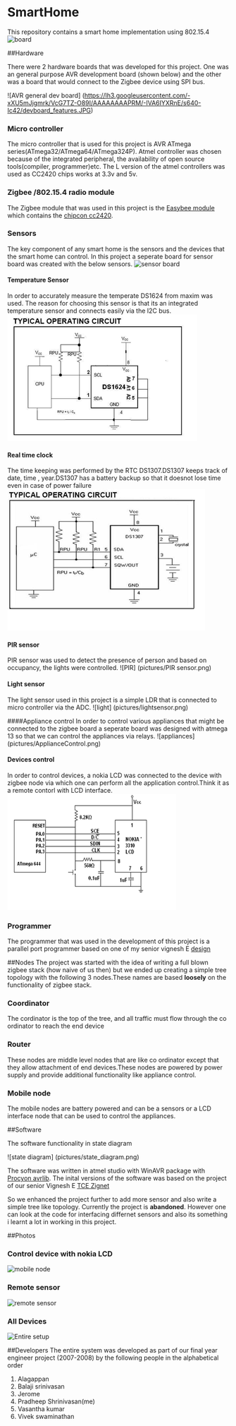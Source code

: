 # SmartHome
This repository contains a smart home implementation using 802.15.4
![board](https://lh3.googleusercontent.com/-WD9xhxDIJRA/VcG7q0gcjiI/AAAAAAAAPXw/Qb3Ayk3SpT4/s800-Ic42/DSC00058.JPG)

##Hardware 

There were 2 hardware boards that was developed for this project. One was an general purpose AVR development board (shown below) and the other was a board that would connect to the Zigbee device using SPI bus.

![AVR general dev board] (https://lh3.googleusercontent.com/-xXU5mJjgmrk/VcG7TZ-O89I/AAAAAAAAPRM/-IVA6IYXRnE/s640-Ic42/devboard_features.JPG)

### Micro controller
The micro controller that is used for this project is AVR ATmega series(ATmega32/ATmega64/ATmega324P). Atmel controller was chosen because of the integrated peripheral, the availability of open source tools(compiler, programmer)etc. The L version of the atmel controllers was used as CC2420 chips works at 3.3v and 5v.

### Zigbee /802.15.4 radio module
The Zigbee module that was used in this project is the [Easybee module](http://www.rfsolutions.co.uk/acatalog/info_EASYBEE.html) which contains the  [chipcon cc2420](http://www.ti.com/product/cc2420).

### Sensors
The key component of any smart home is the sensors and the devices that the smart home can control. In this project a seperate board for sensor board was created with the below sensors.
![sensor board](https://lh3.googleusercontent.com/-jbCEjTFZGEw/VcG7s6y0ddI/AAAAAAAAPYE/NPLIGWmi_Ag/s800-Ic42/DSC00062.JPG)

#### Temperature Sensor
In order to accurately measure the temperate DS1624 from maxim was used. The reason for choosing this sensor is that its an integrated temperature sensor and connects easily via the I2C bus.
![DS1624](pictures/TemperatureSensor.png)

#### Real time clock
The time keeping was performed by the RTC DS1307.DS1307 keeps track of date, time , year.DS1307 has a battery backup so that it doesnot lose time even in case of power failure
![RTC](pictures/rtc.png)

#### PIR sensor
PIR sensor was used to detect the presence of person and based on occupancy, the lights were controlled.
![PIR] (pictures/PIR sensor.png)

#### Light sensor
The light sensor used in this project is a simple LDR that is connected to micro controller via the ADC.
![light] (pictures/lightsensor.png)

####Appliance control 
In order to control various appliances that might be connected to the zigbee board a seperate board was designed with atmega 13 so that we can control the appliances via relays.
![appliances] (pictures/ApplianceControl.png)

#### Devices control
In order to control devices, a nokia LCD was connected to the device with zigbee node via which one can perform all the application control.Think it as a remote contorl with LCD interface.
![nokia node](pictures/nokiaLcdinterface.png)

### Programmer
The programmer that was used in the development of this project is a parallel port programmer based on one of my senior vignesh E [design](http://www.vignesh.byethost4.com/isp.html)

##Nodes
The project was started with the idea of writing a full blown zigbee stack (how naive of us then) but we ended up creating a simple tree topology with the following 3 nodes.These names are based **loosely** on the functionality of zigbee stack.

### Coordinator
The cordinator is the top of the tree, and all traffic must flow through the co ordinator to reach the end device

### Router
These nodes are middle level nodes that are like co ordinator except that they allow attachment of end devices.These nodes are powered by power supply and provide additional functionality like appliance control.

### Mobile node
The mobile nodes are battery powered and can be a sensors or a LCD interface node that can be used to control the appliances.

##Software

The software functionality in state diagram 

![state diagram] (pictures/state_diagram.png)


The software was written in atmel studio with WinAVR package with [Procyon avrlib](http://www.procyonengineering.com/embedded/avr/avrlib/). The inital versions of the software was based on the project of our senior Vignesh E [TCE Zignet](http://www.vignesh.byethost4.com/tce_zignet.html)

So we enhanced the project further to add more sensor and also write a simple tree like topology. Currently the project is **abandoned**. However one can look at the code for interfacing differnet sensors and also its something i learnt a lot in working in this project.

##Photos

### Control device with nokia LCD
![mobile node](https://lh3.googleusercontent.com/-v4hL16M4xnc/VcG7pEJcneI/AAAAAAAAPX4/4kYEznKSgUE/s800-Ic42/DSC00054.JPG)
### Remote sensor
![remote sensor](https://lh3.googleusercontent.com/-RjZoSRabuBg/VcG7sPmayMI/AAAAAAAAPX8/M3ujLDs-7IA/s800-Ic42/DSC00060.JPG)
### All Devices
![Entire setup](https://lh3.googleusercontent.com/-fpbJYS3Bhtw/VcG7nm9fdQI/AAAAAAAAPYA/d4vMsyv_CpQ/s800-Ic42/DSC00053.JPG)


##Developers
The entire system was developed as part of our final year engineer project (2007-2008) by the following people in the alphabetical order

  1. Alagappan 
  2. Balaji srinivasan
  3. Jerome
  4. Pradheep Shrinivasan(me)
  5. Vasantha kumar
  6. Vivek swaminathan
